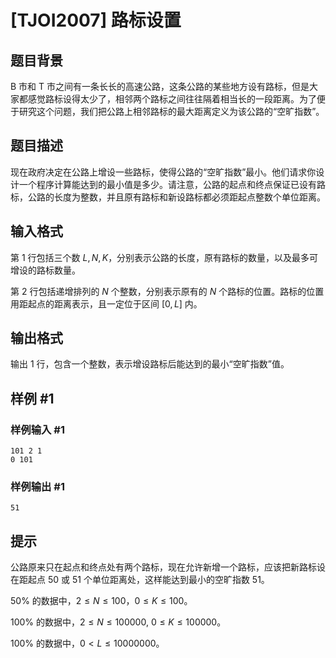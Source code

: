# [TJOI2007] 路标设置

## 题目背景

B 市和 T 市之间有一条长长的高速公路，这条公路的某些地方设有路标，但是大家都感觉路标设得太少了，相邻两个路标之间往往隔着相当长的一段距离。为了便于研究这个问题，我们把公路上相邻路标的最大距离定义为该公路的“空旷指数”。

## 题目描述

现在政府决定在公路上增设一些路标，使得公路的“空旷指数”最小。他们请求你设计一个程序计算能达到的最小值是多少。请注意，公路的起点和终点保证已设有路标，公路的长度为整数，并且原有路标和新设路标都必须距起点整数个单位距离。

## 输入格式

第 $1$ 行包括三个数 $L,N,K$，分别表示公路的长度，原有路标的数量，以及最多可增设的路标数量。


第 $2$ 行包括递增排列的 $N$ 个整数，分别表示原有的 $N$ 个路标的位置。路标的位置用距起点的距离表示，且一定位于区间 $[0,L]$ 内。

## 输出格式

输出 $1$ 行，包含一个整数，表示增设路标后能达到的最小“空旷指数”值。

## 样例 #1

### 样例输入 #1

```
101 2 1
0 101
```

### 样例输出 #1

```
51
```

## 提示

公路原来只在起点和终点处有两个路标，现在允许新增一个路标，应该把新路标设在距起点 $50$ 或 $51$ 个单位距离处，这样能达到最小的空旷指数 $51$。

$50\%$ 的数据中，$2 \leq N \leq 100$，$0 \leq K \leq 100$。

$100\%$ 的数据中，$2 \leq N \leq 100000$, $0 \leq K \leq100000$。

$100\%$ 的数据中，$0 < L \leq 10000000$。
